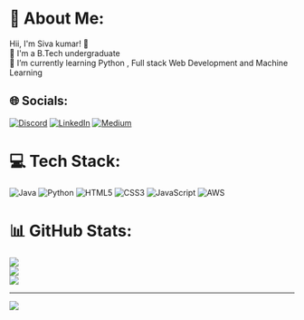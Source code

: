 # 💫 About Me:
Hii, I'm Siva kumar! 👋<br>🏫 I'm a B.Tech undergraduate<br>🌱 I’m currently learning Python , Full stack Web Development and Machine Learning<br>


## 🌐 Socials:
[![Discord](https://img.shields.io/badge/Discord-%237289DA.svg?logo=discord&logoColor=white)](https://discord.gg/https://discord.gg/XeyVhvFD) [![LinkedIn](https://img.shields.io/badge/LinkedIn-%230077B5.svg?logo=linkedin&logoColor=white)](https://linkedin.com/in/https://www.linkedin.com/in/sivakumar-vammi-386341212/) [![Medium](https://img.shields.io/badge/Medium-12100E?logo=medium&logoColor=white)](https://medium.com/@@20pa1a05i0) 

# 💻 Tech Stack:
![Java](https://img.shields.io/badge/java-%23ED8B00.svg?style=for-the-badge&logo=java&logoColor=white) ![Python](https://img.shields.io/badge/python-3670A0?style=for-the-badge&logo=python&logoColor=ffdd54) ![HTML5](https://img.shields.io/badge/html5-%23E34F26.svg?style=for-the-badge&logo=html5&logoColor=white) ![CSS3](https://img.shields.io/badge/css3-%231572B6.svg?style=for-the-badge&logo=css3&logoColor=white) ![JavaScript](https://img.shields.io/badge/javascript-%23323330.svg?style=for-the-badge&logo=javascript&logoColor=%23F7DF1E) ![AWS](https://img.shields.io/badge/AWS-%23FF9900.svg?style=for-the-badge&logo=amazon-aws&logoColor=white)
# 📊 GitHub Stats:
![](https://github-readme-stats.vercel.app/api?username=siva12-could&theme=dark&hide_border=false&include_all_commits=false&count_private=false)<br/>
![](https://github-readme-streak-stats.herokuapp.com/?user=siva12-could&theme=dark&hide_border=false)<br/>
![](https://github-readme-stats.vercel.app/api/top-langs/?username=siva12-could&theme=dark&hide_border=false&include_all_commits=false&count_private=false&layout=compact)

---
[![](https://visitcount.itsvg.in/api?id=siva12-could&icon=0&color=0)](https://visitcount.itsvg.in)

<!-- Proudly created with GPRM ( https://gprm.itsvg.in ) -->
